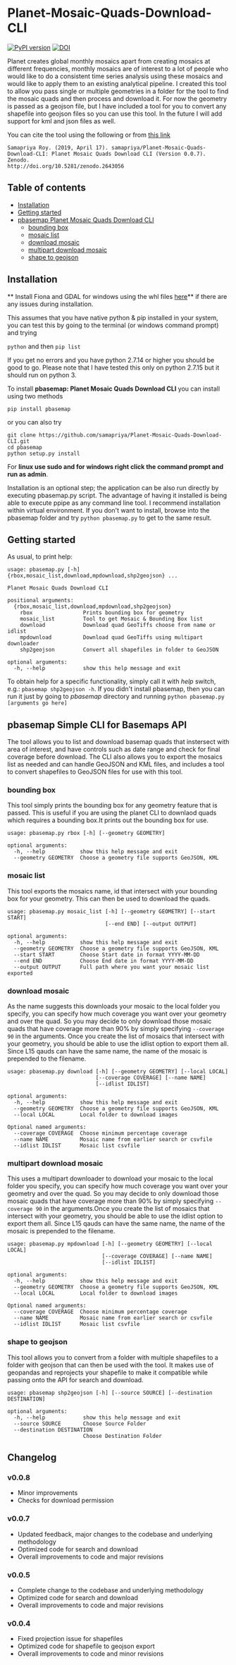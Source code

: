 # Planet-Mosaic-Quads-Download-CLI
[![PyPI version](https://badge.fury.io/py/pbasemap.svg)](https://badge.fury.io/py/pbasemap)
[![DOI](https://zenodo.org/badge/DOI/10.5281/zenodo.2643056.svg)](https://doi.org/10.5281/zenodo.2643056)

Planet creates global monthly mosaics apart from creating mosaics at different frequencies, monthly mosaics are of interest to a lot of people who would like to do a consistent time series analysis using these mosaics and would like to apply them to an existing analytical pipeline. I created this tool to allow you pass single or multiple geometries in a folder for the tool to find the mosaic quads and then process and download it. For now the geometry is passed as a geojson file, but I have included a tool for you to convert any shapefile into geojson files so you can use this tool. In the future I will add support for kml and json files as well.

You can cite the tool using the following or from [this link](https://zenodo.org/record/2641691)

```
Samapriya Roy. (2019, April 17). samapriya/Planet-Mosaic-Quads-Download-CLI: Planet Mosaic Quads Download CLI (Version 0.0.7). Zenodo.
http://doi.org/10.5281/zenodo.2643056
```



## Table of contents
* [Installation](#installation)
* [Getting started](#getting-started)
* [pbasemap Planet Mosaic Quads Download CLI](#pbasemap-planet-mosaic-quads-download-cli)
    * [bounding box](#bounding-box)
    * [mosaic list](#mosaic-list)
    * [download mosaic](#download-mosaic)
    * [multipart download mosaic](#multipart-download-mosaic)
    * [shape to geojson](#shape-to-geojson)

## Installation
** Install Fiona and GDAL for windows using the whl files [here](https://www.lfd.uci.edu/~gohlke/pythonlibs/)** if there are any issues during installation.

This assumes that you have native python & pip installed in your system, you can test this by going to the terminal (or windows command prompt) and trying

```python``` and then ```pip list```

If you get no errors and you have python 2.7.14 or higher you should be good to go. Please note that I have tested this only on python 2.7.15 but it should run on python 3.

To install **pbasemap: Planet Mosaic Quads Download CLI** you can install using two methods

```pip install pbasemap```

or you can also try

```
git clone https://github.com/samapriya/Planet-Mosaic-Quads-Download-CLI.git
cd pbasemap
python setup.py install
```
For **linux use sudo and for windows right click the command prompt and run as admin**.

Installation is an optional step; the application can be also run directly by executing pbasemap.py script. The advantage of having it installed is being able to execute ppipe as any command line tool. I recommend installation within virtual environment. If you don't want to install, browse into the pbasemap folder and try ```python pbasemap.py``` to get to the same result.


## Getting started

As usual, to print help:

```
usage: pbasemap.py [-h] {rbox,mosaic_list,download,mpdownload,shp2geojson} ...

Planet Mosaic Quads Download CLI

positional arguments:
  {rbox,mosaic_list,download,mpdownload,shp2geojson}
    rbox                Prints bounding box for geometry
    mosaic_list         Tool to get Mosaic & Bounding Box list
    download            Download quad GeoTiffs choose from name or idlist
    mpdownload          Download quad GeoTiffs using multipart downloader
    shp2geojson         Convert all shapefiles in folder to GeoJSON

optional arguments:
  -h, --help            show this help message and exit
  ```

To obtain help for a specific functionality, simply call it with _help_ switch, e.g.: `pbasemap shp2geojson -h`. If you didn't install pbasemap, then you can run it just by going to *pbasemap* directory and running `python pbasemap.py [arguments go here]`

## pbasemap Simple CLI for Basemaps API
The tool allows you to list and download basemap quads that instersect with area of interest, and have controls such as date range and check for final coverage before download. The CLI also allows you to export the mosaics list as needed and can handle GeoJSON and KML files, and includes a tool to convert shapefiles to GeoJSON files for use with this tool.

### bounding box
This tool simply prints the bounding box for any geometry feature that is passed. This is useful if you are using the planet CLI to downlaod quads which requires a bounding box.It prints out the bounding box for use.

```
usage: pbasemap.py rbox [-h] [--geometry GEOMETRY]

optional arguments:
  -h, --help           show this help message and exit
  --geometry GEOMETRY  Choose a geometry file supports GeoJSON, KML

```

### mosaic list
This tool exports the mosaics name, id that intersect with your bounding box for your geometry. This can then be used to download the quads.

```
usage: pbasemap.py mosaic_list [-h] [--geometry GEOMETRY] [--start START]
                               [--end END] [--output OUTPUT]

optional arguments:
  -h, --help           show this help message and exit
  --geometry GEOMETRY  Choose a geometry file supports GeoJSON, KML
  --start START        Choose Start date in format YYYY-MM-DD
  --end END            Choose End date in format YYYY-MM-DD
  --output OUTPUT      Full path where you want your mosaic list exported
```

### download mosaic
As the name suggests this downloads your mosaic to the local folder you specify, you can specify how much coverage you want over your geometry and over the quad. So you may decide to only download those mosaic quads that have coverage more than 90% by simply specifying ```--coverage 90``` in the arguments. Once you create the list of mosaics that intersect with your geometry, you should be able to use the idlist option to export them all. Since L15 qauds can have the same name, the name of the mosaic is prepended to the filename.

```
usage: pbasemap.py download [-h] [--geometry GEOMETRY] [--local LOCAL]
                            [--coverage COVERAGE] [--name NAME]
                            [--idlist IDLIST]

optional arguments:
  -h, --help           show this help message and exit
  --geometry GEOMETRY  Choose a geometry file supports GeoJSON, KML
  --local LOCAL        Local folder to download images

Optional named arguments:
  --coverage COVERAGE  Choose minimum percentage coverage
  --name NAME          Mosaic name from earlier search or csvfile
  --idlist IDLIST      Mosaic list csvfile
```

### multipart download mosaic
This uses a multipart downloader to download your mosaic to the local folder you specify, you can specify how much coverage you want over your geometry and over the quad. So you may decide to only download those mosaic quads that have coverage more than 90% by simply specifying ```--coverage 90``` in the arguments.Once you create the list of mosaics that intersect with your geometry, you should be able to use the idlist option to export them all. Since L15 qauds can have the same name, the name of the mosaic is prepended to the filename.

```
usage: pbasemap.py mpdownload [-h] [--geometry GEOMETRY] [--local LOCAL]
                              [--coverage COVERAGE] [--name NAME]
                              [--idlist IDLIST]

optional arguments:
  -h, --help           show this help message and exit
  --geometry GEOMETRY  Choose a geometry file supports GeoJSON, KML
  --local LOCAL        Local folder to download images

Optional named arguments:
  --coverage COVERAGE  Choose minimum percentage coverage
  --name NAME          Mosaic name from earlier search or csvfile
  --idlist IDLIST      Mosaic list csvfile
```

### shape to geojson
This tool allows you to convert from  a folder with multiple shapefiles to a folder with geojson that can then be used with the tool. It makes use of geopandas and reprojects your shapefile to make it compatible while passing onto the API for search and download.

```
usage: pbasemap shp2geojson [-h] [--source SOURCE] [--destination DESTINATION]

optional arguments:
  -h, --help            show this help message and exit
  --source SOURCE       Choose Source Folder
  --destination DESTINATION
                        Choose Destination Folder
```

## Changelog

### v0.0.8

- Minor improvements
- Checks for download permission

### v0.0.7

- Updated feedback, major changes to the codebase and underlying methodology
- Optimized code for search and download
- Overall improvements to code and major revisions

### v0.0.5

- Complete change to the codebase and underlying methodology
- Optimized code for search and download
- Overall improvements to code and major revisions

### v0.0.4

- Fixed projection issue for shapefiles
- Optimized code for shapefile to geojson export
- Overall improvements to code and minor revisions
